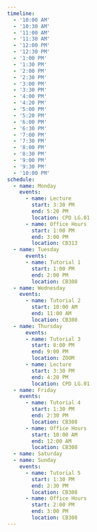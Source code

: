 ```yaml
---
timeline:
  - '10:00 AM'
  - '10:30 AM'
  - '11:00 AM'
  - '11:30 AM'
  - '12:00 PM'
  - '12:30 PM'
  - '1:00 PM'
  - '1:30 PM'
  - '2:00 PM'
  - '2:30 PM'
  - '3:00 PM'
  - '3:30 PM'
  - '4:00 PM'
  - '4:20 PM'
  - '5:00 PM'
  - '5:20 PM'
  - '6:00 PM'
  - '6:30 PM'
  - '7:00 PM'
  - '7:30 PM'
  - '8:00 PM'
  - '8:30 PM'
  - '9:00 PM'
  - '9:30 PM'
  - '10:00 PM'
schedule:
  - name: Monday
    events:
      - name: Lecture
        start: 3:30 PM
        end: 5:20 PM
        location: CPD LG.01
      - name: Office Hours
        start: 1:00 PM
        end: 3:00 PM
        location: CB313
  - name: Tuesday
      events:
      - name: Tutorial 1
        start: 1:00 PM
        end: 2:00 PM
        location: CB308
  - name: Wednesday
    events:
      - name: Tutorial 2
        start: 10:00 AM
        end: 11:00 AM
        location: CB308
  - name: Thursday
      events:
      - name: Tutorial 3
        start: 8:00 PM
        end: 9:00 PM
        location: ZOOM
      - name: Lecture
        start: 3:30 PM
        end: 4:20 PM
        location: CPD LG.01
  - name: Friday
    events:
      - name: Tutorial 4
        start: 1:30 PM
        end: 2:30 PM
        location: CB308
      - name: Office Hours
        start: 10:00 AM
        end: 12:00 AM
        location: CB308
  - name: Saturday
  - name: Sunday
    events:
      - name: Tutorial 5
        start: 1:30 PM
        end: 2:30 PM
        location: CB308
      - name: Office Hours
        start: 2:00 PM
        end: 3:00 PM
        location: CB308
---
```

